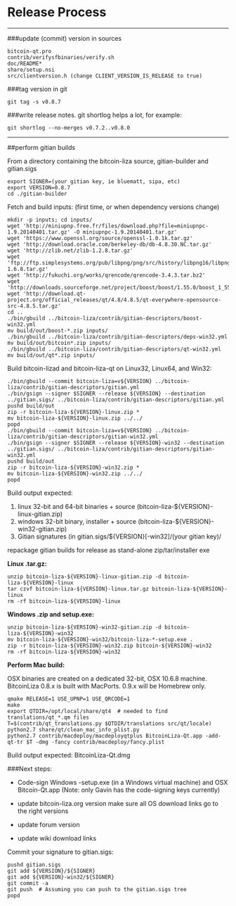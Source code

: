 Release Process
====================

* * *

###update (commit) version in sources


	bitcoin-qt.pro
	contrib/verifysfbinaries/verify.sh
	doc/README*
	share/setup.nsi
	src/clientversion.h (change CLIENT_VERSION_IS_RELEASE to true)

###tag version in git

	git tag -s v0.8.7

###write release notes. git shortlog helps a lot, for example:

	git shortlog --no-merges v0.7.2..v0.8.0

* * *

##perform gitian builds

 From a directory containing the bitcoin-liza source, gitian-builder and gitian.sigs
  
	export SIGNER=(your gitian key, ie bluematt, sipa, etc)
	export VERSION=0.8.7
	cd ./gitian-builder

 Fetch and build inputs: (first time, or when dependency versions change)

	mkdir -p inputs; cd inputs/
	wget 'http://miniupnp.free.fr/files/download.php?file=miniupnpc-1.9.20140401.tar.gz' -O miniupnpc-1.9.20140401.tar.gz'
	wget 'https://www.openssl.org/source/openssl-1.0.1k.tar.gz'
	wget 'http://download.oracle.com/berkeley-db/db-4.8.30.NC.tar.gz'
	wget 'http://zlib.net/zlib-1.2.8.tar.gz'
	wget 'ftp://ftp.simplesystems.org/pub/libpng/png/src/history/libpng16/libpng-1.6.8.tar.gz'
	wget 'http://fukuchi.org/works/qrencode/qrencode-3.4.3.tar.bz2'
	wget 'http://downloads.sourceforge.net/project/boost/boost/1.55.0/boost_1_55_0.tar.bz2'
	wget 'http://download.qt-project.org/official_releases/qt/4.8/4.8.5/qt-everywhere-opensource-src-4.8.5.tar.gz'
	cd ..
	./bin/gbuild ../bitcoin-liza/contrib/gitian-descriptors/boost-win32.yml
	mv build/out/boost-*.zip inputs/
	./bin/gbuild ../bitcoin-liza/contrib/gitian-descriptors/deps-win32.yml
	mv build/out/bitcoin*.zip inputs/
	./bin/gbuild ../bitcoin-liza/contrib/gitian-descriptors/qt-win32.yml
	mv build/out/qt*.zip inputs/

 Build bitcoin-lizad and bitcoin-liza-qt on Linux32, Linux64, and Win32:
  
	./bin/gbuild --commit bitcoin-liza=v${VERSION} ../bitcoin-liza/contrib/gitian-descriptors/gitian.yml
	./bin/gsign --signer $SIGNER --release ${VERSION} --destination ../gitian.sigs/ ../bitcoin-liza/contrib/gitian-descriptors/gitian.yml
	pushd build/out
	zip -r bitcoin-liza-${VERSION}-linux.zip *
	mv bitcoin-liza-${VERSION}-linux.zip ../../
	popd
	./bin/gbuild --commit bitcoin-liza=v${VERSION} ../bitcoin-liza/contrib/gitian-descriptors/gitian-win32.yml
	./bin/gsign --signer $SIGNER --release ${VERSION}-win32 --destination ../gitian.sigs/ ../bitcoin-liza/contrib/gitian-descriptors/gitian-win32.yml
	pushd build/out
	zip -r bitcoin-liza-${VERSION}-win32.zip *
	mv bitcoin-liza-${VERSION}-win32.zip ../../
	popd

  Build output expected:

  1. linux 32-bit and 64-bit binaries + source (bitcoin-liza-${VERSION}-linux-gitian.zip)
  2. windows 32-bit binary, installer + source (bitcoin-liza-${VERSION}-win32-gitian.zip)
  3. Gitian signatures (in gitian.sigs/${VERSION}[-win32]/(your gitian key)/

repackage gitian builds for release as stand-alone zip/tar/installer exe

**Linux .tar.gz:**

	unzip bitcoin-liza-${VERSION}-linux-gitian.zip -d bitcoin-liza-${VERSION}-linux
	tar czvf bitcoin-liza-${VERSION}-linux.tar.gz bitcoin-liza-${VERSION}-linux
	rm -rf bitcoin-liza-${VERSION}-linux

**Windows .zip and setup.exe:**

	unzip bitcoin-liza-${VERSION}-win32-gitian.zip -d bitcoin-liza-${VERSION}-win32
	mv bitcoin-liza-${VERSION}-win32/bitcoin-liza-*-setup.exe .
	zip -r bitcoin-liza-${VERSION}-win32.zip bitcoin-${VERSION}-win32
	rm -rf bitcoin-liza-${VERSION}-win32

**Perform Mac build:**

  OSX binaries are created on a dedicated 32-bit, OSX 10.6.8 machine.
  BitcoinLiza 0.8.x is built with MacPorts.  0.9.x will be Homebrew only.

	qmake RELEASE=1 USE_UPNP=1 USE_QRCODE=1
	make
	export QTDIR=/opt/local/share/qt4  # needed to find translations/qt_*.qm files
	T=$(contrib/qt_translations.py $QTDIR/translations src/qt/locale)
	python2.7 share/qt/clean_mac_info_plist.py
	python2.7 contrib/macdeploy/macdeployqtplus BitcoinLiza-Qt.app -add-qt-tr $T -dmg -fancy contrib/macdeploy/fancy.plist

 Build output expected: BitcoinLiza-Qt.dmg

###Next steps:

* Code-sign Windows -setup.exe (in a Windows virtual machine) and
  OSX Bitcoin-Qt.app (Note: only Gavin has the code-signing keys currently)

* update bitcoin-liza.org version
  make sure all OS download links go to the right versions

* update forum version

* update wiki download links

Commit your signature to gitian.sigs:

	pushd gitian.sigs
	git add ${VERSION}/${SIGNER}
	git add ${VERSION}-win32/${SIGNER}
	git commit -a
	git push  # Assuming you can push to the gitian.sigs tree
	popd

